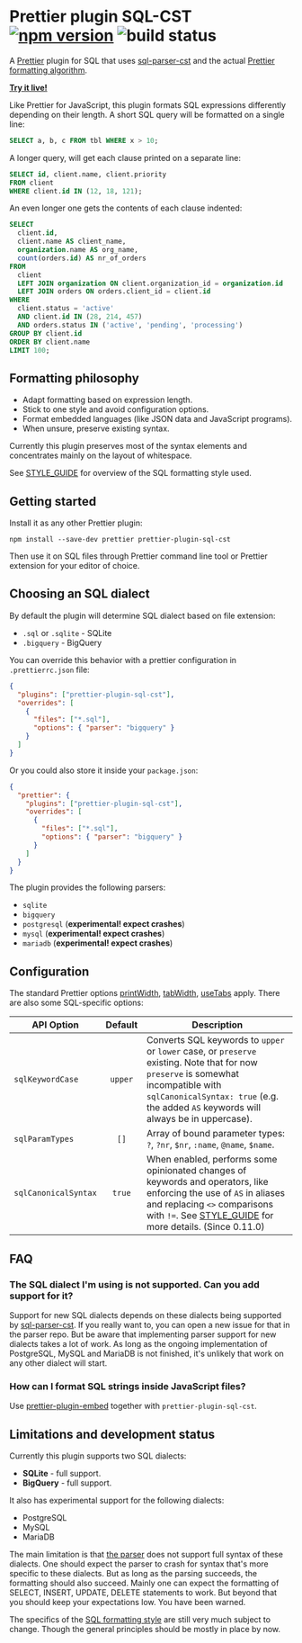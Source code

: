 # Prettier plugin SQL-CST [![npm version](https://img.shields.io/npm/v/prettier-plugin-sql-cst)](https://www.npmjs.com/package/prettier-plugin-sql-cst) ![build status](https://github.com/nene/prettier-plugin-sql-cst/actions/workflows/build.yml/badge.svg)

A [Prettier][] plugin for SQL that uses [sql-parser-cst][] and the
actual [Prettier formatting algorithm][wadler-prettier].

**[Try it live!][live]**

Like Prettier for JavaScript,
this plugin formats SQL expressions differently depending on their length.
A short SQL query will be formatted on a single line:

```sql
SELECT a, b, c FROM tbl WHERE x > 10;
```

A longer query, will get each clause printed on a separate line:

```sql
SELECT id, client.name, client.priority
FROM client
WHERE client.id IN (12, 18, 121);
```

An even longer one gets the contents of each clause indented:

```sql
SELECT
  client.id,
  client.name AS client_name,
  organization.name AS org_name,
  count(orders.id) AS nr_of_orders
FROM
  client
  LEFT JOIN organization ON client.organization_id = organization.id
  LEFT JOIN orders ON orders.client_id = client.id
WHERE
  client.status = 'active'
  AND client.id IN (28, 214, 457)
  AND orders.status IN ('active', 'pending', 'processing')
GROUP BY client.id
ORDER BY client.name
LIMIT 100;
```

## Formatting philosophy

- Adapt formatting based on expression length.
- Stick to one style and avoid configuration options.
- Format embedded languages (like JSON data and JavaScript programs).
- When unsure, preserve existing syntax.

Currently this plugin preserves most of the syntax elements
and concentrates mainly on the layout of whitespace.

See [STYLE_GUIDE][] for overview of the SQL formatting style used.

## Getting started

Install it as any other Prettier plugin:

```
npm install --save-dev prettier prettier-plugin-sql-cst
```

Then use it on SQL files through Prettier command line tool or Prettier extension
for your editor of choice.

## Choosing an SQL dialect

By default the plugin will determine SQL dialect based on file extension:

- `.sql` or `.sqlite` - SQLite
- `.bigquery` - BigQuery

You can override this behavior with a prettier configuration in `.prettierrc.json` file:

```json
{
  "plugins": ["prettier-plugin-sql-cst"],
  "overrides": [
    {
      "files": ["*.sql"],
      "options": { "parser": "bigquery" }
    }
  ]
}
```

Or you could also store it inside your `package.json`:

```json
{
  "prettier": {
    "plugins": ["prettier-plugin-sql-cst"],
    "overrides": [
      {
        "files": ["*.sql"],
        "options": { "parser": "bigquery" }
      }
    ]
  }
}
```

The plugin provides the following parsers:

- `sqlite`
- `bigquery`
- `postgresql` (**experimental! expect crashes**)
- `mysql` (**experimental! expect crashes**)
- `mariadb` (**experimental! expect crashes**)

## Configuration

The standard Prettier options [printWidth][], [tabWidth][], [useTabs][] apply.
There are also some SQL-specific options:

| API Option           | Default | Description                                                                                                                                                                                                                 |
| -------------------- | :-----: | --------------------------------------------------------------------------------------------------------------------------------------------------------------------------------------------------------------------------- |
| `sqlKeywordCase`     | `upper` | Converts SQL keywords to `upper` or `lower` case, or `preserve` existing. Note that for now `preserve` is somewhat incompatible with `sqlCanonicalSyntax: true` (e.g. the added `AS` keywords will always be in uppercase). |
| `sqlParamTypes`      |  `[]`   | Array of bound parameter types: `?`, `?nr`, `$nr`, `:name`, `@name`, `$name`.                                                                                                                                               |
| `sqlCanonicalSyntax` | `true`  | When enabled, performs some opinionated changes of keywords and operators, like enforcing the use of `AS` in aliases and replacing `<>` comparisons with `!=`. See [STYLE_GUIDE][] for more details. (Since 0.11.0)         |

## FAQ

### The SQL dialect I'm using is not supported. Can you add support for it?

Support for new SQL dialects depends on these dialects being supported by [sql-parser-cst][].
If you really want to, you can open a new issue for that in the parser repo.
But be aware that implementing parser support for new dialects takes a lot of work.
As long as the ongoing implementation of PostgreSQL, MySQL and MariaDB is not finished,
it's unlikely that work on any other dialect will start.

### How can I format SQL strings inside JavaScript files?

Use [prettier-plugin-embed][] together with `prettier-plugin-sql-cst`.

## Limitations and development status

Currently this plugin supports two SQL dialects:

- **SQLite** - full support.
- **BigQuery** - full support.

It also has experimental support for the following dialects:

- PostgreSQL
- MySQL
- MariaDB

The main limitation is that [the parser][sql-parser-cst] does not support full syntax of
these dialects. One should expect the parser to crash for syntax that's more specific to
these dialects. But as long as the parsing succeeds, the formatting should also succeed.
Mainly one can expect the formatting of SELECT, INSERT, UPDATE, DELETE statements to work.
But beyond that you should keep your expectations low. You have been warned.

The specifics of the [SQL formatting style][STYLE_GUIDE] are still very much subject to change.
Though the general principles should be mostly in place by now.

[prettier]: https://prettier.io/
[live]: https://nene.github.io/prettier-sql-playground/
[printWidth]: https://prettier.io/docs/en/options.html#print-width
[tabWidth]: https://prettier.io/docs/en/options.html#tab-width
[useTabs]: https://prettier.io/docs/en/options.html#tabs
[sql-parser-cst]: https://github.com/nene/sql-parser-cst
[wadler-prettier]: http://homepages.inf.ed.ac.uk/wadler/papers/prettier/prettier.pdf
[prettier-plugin-embed]: https://github.com/Sec-ant/prettier-plugin-embed
[STYLE_GUIDE]: ./STYLE_GUIDE.md
